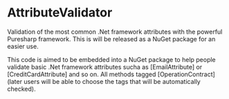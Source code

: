 # AttributeValidator
Validation of the most common .Net framework attributes with the powerful Puresharp framework. This is will be released as a NuGet package for an easier use.

This code is aimed to be embedded into a NuGet package to help people validate basic .Net framework attributes sucha as [EmailAttribute] or [CreditCardAttribute] and so on. 
All methods tagged [OperationContract] (later users will be able to choose the tags that will be automatically checked). 
